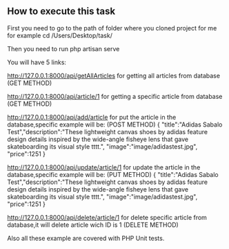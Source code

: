 ## How to execute this task

<p>First you need to go to the path of folder where you cloned project for me for example cd /Users/Desktop/task/</p>
<p>Then you need to run php artisan serve</p>

<p>You will have 5 links:</p>

http://127.0.0.1:8000/api/getAllArticles for getting all articles from database (GET METHOD)

http://127.0.0.1:8000/api/article/1  for getting a specific article from database (GET METHOD)

http://127.0.0.1:8000/api/add/article for put the article in the database,specific example will be: (POST METHOD)
{
"title":"Adidas Sabalo Test","description":"These lightweight canvas shoes by adidas feature design details inspired by the wide-angle fisheye lens that gave skateboarding its visual style tttt.",
"image":"image\/adidastest.jpg",
"price":1251
}

http://127.0.0.1:8000/api/update/article/1 for update the article in the database,specific example will be: (PUT METHOD)
{
"title":"Adidas Sabalo Test","description":"These lightweight canvas shoes by adidas feature design details inspired by the wide-angle fisheye lens that gave skateboarding its visual style tttt.",
"image":"image\/adidastest.jpg",
"price":1251
}

http://127.0.0.1:8000/api/delete/article/1 for delete specific article from database,it will delete article wich ID is 1 (DELETE METHOD)

Also all these example are covered with PHP Unit tests.

